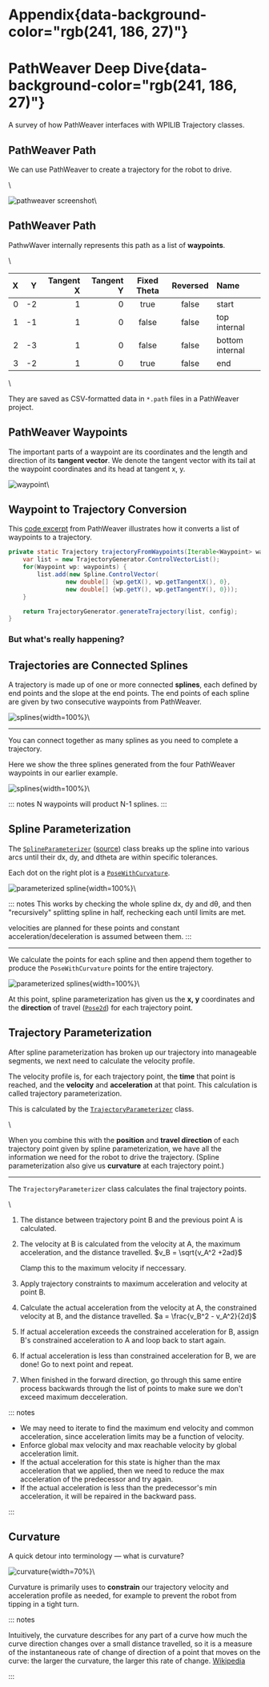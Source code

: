 # Appendix{data-background-color="rgb(241, 186, 27)"}

# PathWeaver Deep Dive{data-background-color="rgb(241, 186, 27)"}

A survey of how PathWeaver interfaces with WPILIB Trajectory classes.

## PathWeaver Path

We can use PathWeaver to create a trajectory for the robot to drive.

\

![pathweaver screenshot](img/pathweaver/pathweaver_screenshot.png)\

## PathWeaver Path

PathwWaver internally represents this path as a list of **waypoints**.

\

|   X |   Y | Tangent X | Tangent Y | Fixed Theta | Reversed | Name            |
| --: | --: | --------: | --------: | :---------: | :------: | :-------------- |
|   0 |  -2 |         1 |         0 |    true     |  false   | start           |
|   1 |  -1 |         1 |         0 |    false    |  false   | top internal    |
|   2 |  -3 |         1 |         0 |    false    |  false   | bottom internal |
|   3 |  -2 |         1 |         0 |    true     |  false   | end             |

\

They are saved as CSV-formatted data in `*.path` files in a PathWeaver project.

## PathWeaver Waypoints

The important parts of a waypoint are its coordinates and the length and direction of its **tangent vector**. We denote the tangent vector with its tail at the waypoint coordinates and its head at tangent x, y.

![waypoint](img/swerve-paths/waypoint.svg)\

## Waypoint to Trajectory Conversion

This [code excerpt](https://github.com/wpilibsuite/PathWeaver/blob/5e8ea0cafca829eeb10aa55ba70542022b6102da/src/main/java/edu/wpi/first/pathweaver/spline/wpilib/WpilibSpline.java#L172) from PathWeaver illustrates how it converts a list of waypoints to a trajectory.

```java
private static Trajectory trajectoryFromWaypoints(Iterable<Waypoint> waypoints, TrajectoryConfig config) {
    var list = new TrajectoryGenerator.ControlVectorList();
    for(Waypoint wp: waypoints) {
        list.add(new Spline.ControlVector(
                new double[] {wp.getX(), wp.getTangentX(), 0},
                new double[] {wp.getY(), wp.getTangentY(), 0}));
    }

    return TrajectoryGenerator.generateTrajectory(list, config);
}
```

### But what's really happening?

## Trajectories are Connected Splines

A trajectory is made up of one or more connected **splines**, each defined by end points and the slope at the end points. The end points of each spline are given by two consecutive waypoints from PathWeaver.

![splines](img/pathweaver/splines_1.svg){width=100%}\

---

You can connect together as many splines as you need to complete a trajectory.

Here we show the three splines generated from the four PathWeaver waypoints in our earlier example.

![splines](img/pathweaver/splines_2.svg){width=100%}\

::: notes
N waypoints will product N-1 splines.
:::

## Spline Parameterization

The [`SplineParameterizer`](https://first.wpi.edu/wpilib/allwpilib/docs/release/java/edu/wpi/first/wpilibj/spline/SplineParameterizer.html) ([source](https://github.com/wpilibsuite/allwpilib/blob/948625de9d40068133adf9b39310055e6521b9c0/wpimath/src/main/java/edu/wpi/first/wpilibj/spline/SplineParameterizer.java)) class breaks up the spline into various arcs until their dx, dy, and dtheta are within specific tolerances.

Each dot on the right plot is a [`PoseWithCurvature`](https://first.wpi.edu/wpilib/allwpilib/docs/release/java/edu/wpi/first/wpilibj/spline/PoseWithCurvature.html).

![parameterized spline](img/pathweaver/spline-parameterized.svg){width=100%}\

::: notes
This works by checking the whole spline dx, dy and dθ, and then "recursively" splitting spline in half, rechecking each until limits are met.

velocities are planned for these points and constant acceleration/deceleration is assumed between them.
:::

---

We calculate the points for each spline and then append them together to produce the `PoseWithCurvature` points for the entire trajectory.

![parameterized splines](img/pathweaver/splines-parameterized.svg){width=100%}\

At this point, spline parameterization has given us the **x, y** coordinates and the **direction** of travel ([`Pose2d`](https://first.wpi.edu/wpilib/allwpilib/docs/release/java/edu/wpi/first/wpilibj/geometry/Pose2d.html)) for each trajectory point.

## Trajectory Parameterization

After spline parameterization has broken up our trajectory into manageable segments, we next need to calculate the velocity profile.

The velocity profile is, for each trajectory point, the **time** that point is reached, and the **velocity** and **acceleration** at that point. This calculation is called trajectory parameterization.

This is calculated by the [`TrajectoryParameterizer`](https://first.wpi.edu/wpilib/allwpilib/docs/release/java/edu/wpi/first/wpilibj/trajectory/TrajectoryParameterizer.html) class.

\

When you combine this with the **position** and **travel direction** of each trajectory point given by spline parameterization, we have all the information we need for the robot to drive the trajectory. (Spline parameterization also give us **curvature** at each trajectory point.)

---

The `TrajectoryParameterizer` class calculates the final trajectory points.

\

1. The distance between trajectory point B and the previous point A is calculated.
2. The velocity at B is calculated from the velocity at A, the maximum acceleration, and the distance travelled. $v_B = \sqrt{v_A^2 +2ad}$

   Clamp this to the maximum velocity if neccessary.

3. Apply trajectory constraints to maximum acceleration and velocity at point B.
4. Calculate the actual acceleration from the velocity at A, the constrained velocity at B, and the distance travelled. $a = \frac{v_B^2 - v_A^2}{2d}$

5. If actual acceleration exceeds the constrained acceleration for B, assign B's constrained acceleration to A and loop back to start again.
6. If actual acceleration is less than constrained acceleration for B, we are done! Go to next point and repeat.
7. When finished in the forward direction, go through this same entire process backwards through the list of points to make sure we don't exceed maximum decceleration.

::: notes

- We may need to iterate to find the maximum end velocity and common acceleration, since acceleration limits may be a function of velocity.
- Enforce global max velocity and max reachable velocity by global acceleration limit.
- If the actual acceleration for this state is higher than the max acceleration that we applied, then we need to reduce the max acceleration of the predecessor and try again.
- If the actual acceleration is less than the predecessor's min acceleration, it will be repaired in the backward pass.

:::

## Curvature

A quick detour into terminology — what is curvature?

![curvature](img/swerve-paths/curvature.svg){width=70%}\

Curvature is primarily uses to **constrain** our trajectory velocity and acceleration profile as needed, for example to prevent the robot from tipping in a tight turn.

::: notes

Intuitively, the curvature describes for any part of a curve how much the curve direction changes over a small distance travelled, so it is a measure of the instantaneous rate of change of direction of a point that moves on the curve: the larger the curvature, the larger this rate of change.
[Wikipedia](https://en.wikipedia.org/wiki/Curvature)

:::
